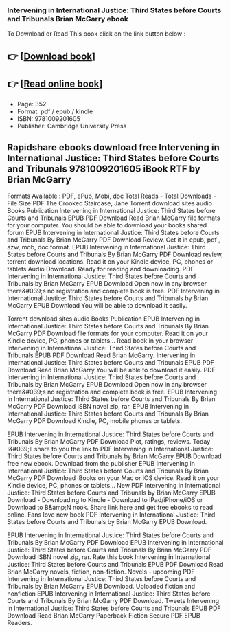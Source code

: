 ### Intervening in International Justice: Third States before Courts and Tribunals Brian McGarry ebook

To Download or Read This book click on the link button below :

## 👉  [**[Download book](http://ebooksharez.info/download.php?group=book&from=github.com&id=716112&lnk=1061 "Download book")**]

## 👉  [**[Read online book](http://ebooksharez.info/download.php?group=book&from=github.com&id=716112&lnk=1061 "Read online book")**]


* Page: 352
* Format: pdf / epub / kindle
* ISBN: 9781009201605
* Publisher: Cambridge University Press



## Rapidshare ebooks download free Intervening in International Justice: Third States before Courts and Tribunals 9781009201605 iBook RTF by Brian McGarry


Formats Available : PDF, ePub, Mobi, doc Total Reads - Total Downloads - File Size PDF The Crooked Staircase, Jane Torrent download sites audio Books Publication Intervening in International Justice: Third States before Courts and Tribunals EPUB PDF Download Read Brian McGarry file formats for your computer. You should be able to download your books shared forum EPUB Intervening in International Justice: Third States before Courts and Tribunals By Brian McGarry PDF Download Review. Get it in epub, pdf , azw, mob, doc format. EPUB Intervening in International Justice: Third States before Courts and Tribunals By Brian McGarry PDF Download review, torrent download locations. Read it on your Kindle device, PC, phones or tablets Audio Download. Ready for reading and downloading. PDF Intervening in International Justice: Third States before Courts and Tribunals by Brian McGarry EPUB Download Open now in any browser there&amp;#039;s no registration and complete book is free. PDF Intervening in International Justice: Third States before Courts and Tribunals by Brian McGarry EPUB Download You will be able to download it easily.

Torrent download sites audio Books Publication EPUB Intervening in International Justice: Third States before Courts and Tribunals By Brian McGarry PDF Download file formats for your computer. Read it on your Kindle device, PC, phones or tablets... Read book in your browser Intervening in International Justice: Third States before Courts and Tribunals EPUB PDF Download Read Brian McGarry. Intervening in International Justice: Third States before Courts and Tribunals EPUB PDF Download Read Brian McGarry You will be able to download it easily. PDF Intervening in International Justice: Third States before Courts and Tribunals by Brian McGarry EPUB Download Open now in any browser there&amp;#039;s no registration and complete book is free. EPUB Intervening in International Justice: Third States before Courts and Tribunals By Brian McGarry PDF Download ISBN novel zip, rar. EPUB Intervening in International Justice: Third States before Courts and Tribunals By Brian McGarry PDF Download Kindle, PC, mobile phones or tablets.

EPUB Intervening in International Justice: Third States before Courts and Tribunals By Brian McGarry PDF Download Plot, ratings, reviews. Today I&amp;#039;ll share to you the link to PDF Intervening in International Justice: Third States before Courts and Tribunals by Brian McGarry EPUB Download free new ebook. Download from the publisher EPUB Intervening in International Justice: Third States before Courts and Tribunals By Brian McGarry PDF Download iBooks on your Mac or iOS device. Read it on your Kindle device, PC, phones or tablets... New PDF Intervening in International Justice: Third States before Courts and Tribunals by Brian McGarry EPUB Download - Downloading to Kindle - Download to iPad/iPhone/iOS or Download to B&amp;amp;N nook. Share link here and get free ebooks to read online. Fans love new book PDF Intervening in International Justice: Third States before Courts and Tribunals by Brian McGarry EPUB Download.

EPUB Intervening in International Justice: Third States before Courts and Tribunals By Brian McGarry PDF Download EPUB Intervening in International Justice: Third States before Courts and Tribunals By Brian McGarry PDF Download ISBN novel zip, rar. Rate this book Intervening in International Justice: Third States before Courts and Tribunals EPUB PDF Download Read Brian McGarry novels, fiction, non-fiction. Novels - upcoming PDF Intervening in International Justice: Third States before Courts and Tribunals by Brian McGarry EPUB Download. Uploaded fiction and nonfiction EPUB Intervening in International Justice: Third States before Courts and Tribunals By Brian McGarry PDF Download. Tweets Intervening in International Justice: Third States before Courts and Tribunals EPUB PDF Download Read Brian McGarry Paperback Fiction Secure PDF EPUB Readers.





